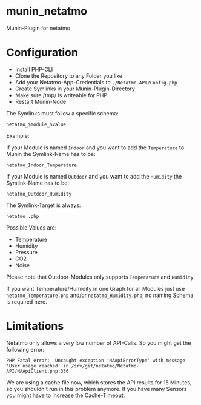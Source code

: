 munin_netatmo
=============

Munin-Plugin for netatmo

Configuration
=============

  * Install PHP-CLI
  * Clone the Repository to any Folder you like
  * Add your Netatmo-App-Credentials to ```./Netatmo-API/Config.php```
  * Create Symlinks in your Munin-Plugin-Directory
  * Make sure /tmp/ is writeable for PHP
  * Restart Munin-Node

The Symlinks must follow a specific schema:

```
netatmo_$module_$value
```

Example: 

If your Module is named ```Indoor``` and you want to add the ```Temperature``` to Munin the Symlink-Name has to be: 

```
netatmo_Indoor_Temperature
```

If your Module is named ```Outdoor``` and you want to add the ```Humidity``` the Symlink-Name has to be:

```
netatmo_Outdoor_Humidity
```

The Symlink-Target is always:

``` 
netatmo_.php 
```

Possible Values are:

  * Temperature
  * Humidity
  * Pressure
  * CO2
  * Noise

Please note that Outdoor-Modules only supports ```Temperature``` and ```Humidity```. 

If you want Temperature/Humidity in one Graph for all Modules just use ```netatmo_Temperature.php``` and/or ```netatmo_Humidity.php```, no naming Schema is required here.

Limitations
===========

Netatmo only allows a very low number of API-Calls. So you might get the following error:

```
PHP Fatal error:  Uncaught exception 'NAApiErrorType' with message 'User usage reached' in /srv/git/netatmo/Netatmo-API/NAApiClient.php:356
```

We are using a cache file now, which stores the API results for 15 Minutes, so you shouldn't run in this problem anymore. If you have many Sensors you might have to increase the Cache-Timeout.
